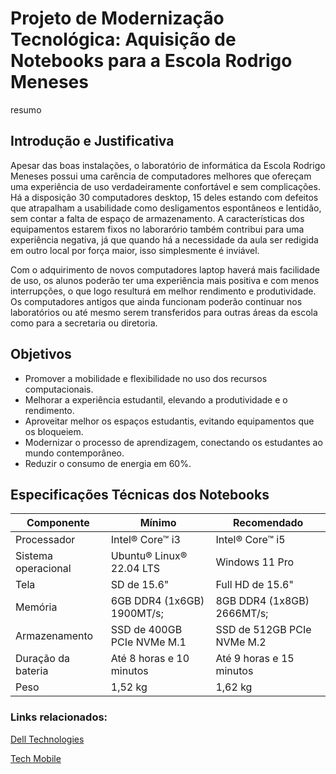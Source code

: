 # Projeto de Modernização Tecnológica: Aquisição de Notebooks para a Escola Rodrigo Meneses

resumo

## Introdução e Justificativa
Apesar das boas instalações, o laboratório de informática da Escola Rodrigo Meneses possui uma carência de computadores melhores que ofereçam uma experiência de uso verdadeiramente confortável e sem complicações. Há a disposição 30 computadores desktop, 15 deles estando com defeitos que atrapalham a usabilidade como desligamentos espontâneos e lentidão, sem contar a falta de espaço de armazenamento. A características dos equipamentos estarem fixos no laborarório também contribui para uma experiência negativa, já que quando há a necessidade da aula ser redigida em outro local por força maior, isso simplesmente é inviável.

Com o adquirimento de novos computadores laptop haverá mais facilidade de uso, os alunos poderão ter uma experiência mais positiva e com menos interrupções, o que logo resulturá em melhor rendimento e produtividade. Os computadores antigos que ainda funcionam poderão continuar nos laboratórios ou até mesmo serem transferidos para outras áreas da escola como para a secretaria ou diretoria.

## Objetivos
- Promover a mobilidade e flexibilidade no uso dos recursos computacionais.
- Melhorar a experiência estudantil, elevando a produtividade e o rendimento.
- Aproveitar melhor os espaços estudantis, evitando equipamentos que os bloqueiem.
- Modernizar o processo de aprendizagem, conectando os estudantes ao mundo contemporâneo.
- Reduzir o consumo de energia em 60%.

## Especificações Técnicas dos Notebooks

|   Componente  |     Mínimo    |  Recomendado  |
| ------------- | ------------- | ------------- |
| Processador  | Intel® Core™ i3  |  Intel® Core™ i5  |
| Sistema operacional | Ubuntu® Linux® 22.04 LTS  |  Windows 11 Pro  |
| Tela | SD de 15.6" | Full HD de 15.6" |
| Memória | 6GB DDR4 (1x6GB) 1900MT/s; | 8GB DDR4 (1x8GB) 2666MT/s; |
| Armazenamento | SSD de 400GB PCIe NVMe M.1 | SSD de 512GB PCIe NVMe M.2 |
| Duração da bateria | Até 8 horas e 10 minutos | Até 9 horas e 15 minutos |
| Peso | 1,52 kg  | 1,62 kg |

### Links relacionados:
[Dell Technologies](https://www.dell.com/pt-br/shop/cty/pdp/spd/inspiron-15-3530-laptop/brpicubto3530gtnsw?tfcid=31768715&gacd=9657105-15015-5761040-275878141-0&dgc=ST&cid=71700000122547973&gclsrc=aw.ds&gad_source=1&gad_campaignid=22710346479&gbraid=0AAAAADz5MFtuqgsvjPxM0K9yANo8XuJ-A&gclid=Cj0KCQjw5JXFBhCrARIsAL1ckPujzAzY1Nw8_p-igjjDGNGJsXTu4-QHCNy626TfNicguetq4Fokf2MaAofqEALw_wcB)

[Tech Mobile](https://www.tecmobile.com.br/blog/dell-inspiron-15/)

## 


